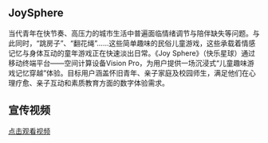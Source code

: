 
## JoySphere

当代青年在快节奏、高压力的城市生活中普遍面临情绪调节与陪伴缺失等问题。与此同时，“跳房子”、“翻花绳”……这些简单趣味的民俗儿童游戏，这些承载着情感记忆与身体互动的童年游戏正在快速淡出日常。《Joy Sphere》（快乐星球）通过移动终端平台——空间计算设备Vision Pro，为用户提供一场沉浸式“儿童趣味游戏记忆穿越”体验。目标用户涵盖怀旧青年、亲子家庭及校园师生，满足他们在心理疗愈、亲子互动和素质教育方面的数字体验需求。

## 宣传视频

[点击观看视频](../assets/JoySphere.mp4)
